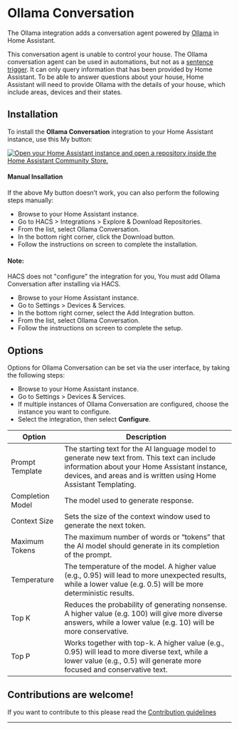 # Ollama Conversation

The Ollama integration adds a conversation agent powered by [Ollama][ollama] in Home Assistant.

This conversation agent is unable to control your house. The Ollama conversation agent can be used in automations, but not as a [sentence trigger][sentence-trigger]. It can only query information that has been provided by Home Assistant. To be able to answer questions about your house, Home Assistant will need to provide Ollama with the details of your house, which include areas, devices and their states.

## Installation

To install the __Ollama Conversation__ integration to your Home Assistant instance, use this My button:

[![Open your Home Assistant instance and open a repository inside the Home Assistant Community Store.](https://my.home-assistant.io/badges/hacs_repository.svg)](https://my.home-assistant.io/redirect/hacs_repository/?owner=ej52&repository=hass-ollama-conversation&category=integration)

#### Manual Insallation
If the above My button doesn’t work, you can also perform the following steps manually:

* Browse to your Home Assistant instance.
* Go to HACS > Integrations > Explore & Download Repositories.
* From the list, select Ollama Conversation.
* In the bottom right corner, click the Download button.
* Follow the instructions on screen to complete the installation.

#### Note:
HACS does not "configure" the integration for you, You must add Ollama Conversation after installing via HACS.

* Browse to your Home Assistant instance.
* Go to Settings > Devices & Services.
* In the bottom right corner, select the Add Integration button.
* From the list, select Ollama Conversation.
* Follow the instructions on screen to complete the setup.

## Options
Options for Ollama Conversation can be set via the user interface, by taking the following steps:

* Browse to your Home Assistant instance.
* Go to Settings > Devices & Services.
* If multiple instances of Ollama Conversation are configured, choose the instance you want to configure.
* Select the integration, then select __Configure__.


| Option                   | Description                                                                                                                                                                                                         |
| ------------------------ | ------------------------------------------------------------------------------------------------------------------------------------------------------------------------------------------------------------------- |
| Prompt Template          | The starting text for the AI language model to generate new text from. This text can include information about your Home Assistant instance, devices, and areas and is written using Home Assistant Templating. |
| Completion Model         | The model used to generate response.                                                                                                                                                                                |
| Context Size             | Sets the size of the context window used to generate the next token.                                                                                                                                                |
| Maximum Tokens           | The maximum number of words or “tokens” that the AI model should generate in its completion of the prompt.                                                                                                          |
| Temperature              | The temperature of the model. A higher value (e.g., 0.95) will lead to more unexpected results, while a lower value (e.g. 0.5) will be more deterministic results.                                              |
| Top K                    | Reduces the probability of generating nonsense. A higher value (e.g. 100) will give more diverse answers, while a lower value (e.g. 10) will be more conservative.                                              |
| Top P                    | Works together with top-k. A higher value (e.g., 0.95) will lead to more diverse text, while a lower value (e.g., 0.5) will generate more focused and conservative text.                                        |


## Contributions are welcome!

If you want to contribute to this please read the [Contribution guidelines](CONTRIBUTING.md)

***

[ollama]: https://ollama.ai/
[ollama-github]: https://github.com/jmorganca/ollama
[sentence-trigger]: https://www.home-assistant.io/docs/automation/trigger/#sentence-trigger
